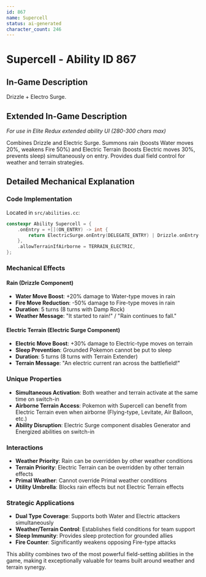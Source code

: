 ```yaml
---
id: 867
name: Supercell
status: ai-generated
character_count: 246
---
```


# Supercell - Ability ID 867

## In-Game Description
Drizzle + Electro Surge.

## Extended In-Game Description
*For use in Elite Redux extended ability UI (280-300 chars max)*

Combines Drizzle and Electric Surge. Summons rain (boosts Water moves 20%, weakens Fire 50%) and Electric Terrain (boosts Electric moves 30%, prevents sleep) simultaneously on entry. Provides dual field control for weather and terrain strategies.

## Detailed Mechanical Explanation

### Code Implementation
Located in `src/abilities.cc`:
```cpp
constexpr Ability Supercell = {
    .onEntry = +[](ON_ENTRY) -> int { 
        return ElectricSurge.onEntry(DELEGATE_ENTRY) | Drizzle.onEntry(DELEGATE_ENTRY); 
    },
    .allowTerrainIfAirborne = TERRAIN_ELECTRIC,
};
```

### Mechanical Effects

#### Rain (Drizzle Component)
- **Water Move Boost**: +20% damage to Water-type moves in rain
- **Fire Move Reduction**: -50% damage to Fire-type moves in rain  
- **Duration**: 5 turns (8 turns with Damp Rock)
- **Weather Message**: "It started to rain!" / "Rain continues to fall."

#### Electric Terrain (Electric Surge Component)  
- **Electric Move Boost**: +30% damage to Electric-type moves on terrain
- **Sleep Prevention**: Grounded Pokemon cannot be put to sleep
- **Duration**: 5 turns (8 turns with Terrain Extender)
- **Terrain Message**: "An electric current ran across the battlefield!"

### Unique Properties
- **Simultaneous Activation**: Both weather and terrain activate at the same time on switch-in
- **Airborne Terrain Access**: Pokemon with Supercell can benefit from Electric Terrain even when airborne (Flying-type, Levitate, Air Balloon, etc.)
- **Ability Disruption**: Electric Surge component disables Generator and Energized abilities on switch-in

### Interactions
- **Weather Priority**: Rain can be overridden by other weather conditions
- **Terrain Priority**: Electric Terrain can be overridden by other terrain effects  
- **Primal Weather**: Cannot override Primal weather conditions
- **Utility Umbrella**: Blocks rain effects but not Electric Terrain effects

### Strategic Applications
- **Dual Type Coverage**: Supports both Water and Electric attackers simultaneously
- **Weather/Terrain Control**: Establishes field conditions for team support
- **Sleep Immunity**: Provides sleep protection for grounded allies
- **Fire Counter**: Significantly weakens opposing Fire-type attacks

This ability combines two of the most powerful field-setting abilities in the game, making it exceptionally valuable for teams built around weather and terrain synergy.